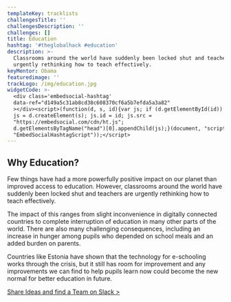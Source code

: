 ```yaml
---
templateKey: tracklists
challengesTitle: ''
challengesDescription: ''
challenges: []
title: Education
hashtag: '#theglobalhack #education'
description: >-
  Classrooms around the world have suddenly been locked shut and teachers are
  urgently rethinking how to teach effectively.
keyMentor: Obama
featuredimage: ''
trackLogo: /img/education.jpg
widgetCode: >-
  <div class='embedsocial-hashtag'
  data-ref="d149a5c31ab8cd38c608370cf6a5b7efda5a3a82"
  ></div><script>(function(d, s, id){var js; if (d.getElementById(id)) {return;}
  js = d.createElement(s); js.id = id; js.src =
  "https://embedsocial.com/cdn/ht.js";
  d.getElementsByTagName("head")[0].appendChild(js);}(document, "script",
  "EmbedSocialHashtagScript"));</script>
---
```


## Why Education?

Few things have had a more powerfully positive impact on our planet than improved access to education. However, classrooms around the world have suddenly been locked shut and teachers are urgently rethinking how to teach effectively.

The impact of this ranges from slight inconvenience in digitally connected countries to complete interruption of education in many other parts of the world. There are also many challenging consequences, including an increase in hunger among pupils who depended on school meals and an added burden on parents.

Countries like Estonia have shown that the technology for e-schooling works through the crisis, but it still has room for improvement and any improvements we can find to help pupils learn now could become the new normal for better education in future.

[Share Ideas and find a Team on Slack >](http://theglobalhack.com/slack)
